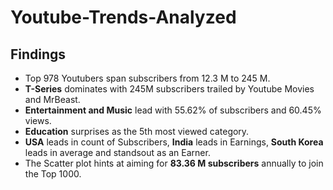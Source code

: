 # Youtube-Trends-Analyzed


## Findings
- Top 978 Youtubers span subscribers from 12.3 M to 245 M.
- **T-Series** dominates with 245M subscribers trailed by Youtube Movies and MrBeast.
- **Entertainment and Music** lead with 55.62% of subscribers and 60.45% views.
- **Education** surprises as the 5th most viewed category.
- **USA** leads in count of Subscribers, **India** leads in Earnings, **South Korea** leads in average and standsout as an Earner.
- The Scatter plot hints at aiming for **83.36 M subscribers** annually to join the Top 1000.

